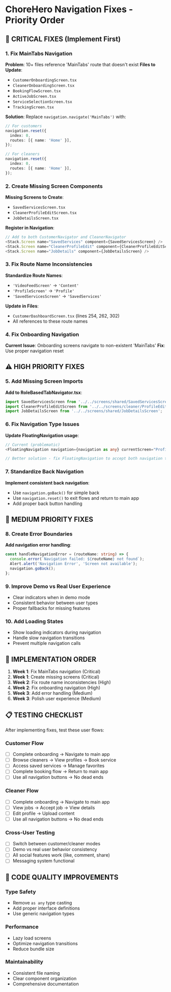 # ChoreHero Navigation Fixes - Priority Order

## 🚨 CRITICAL FIXES (Implement First)

### 1. Fix MainTabs Navigation
**Problem**: 10+ files reference 'MainTabs' route that doesn't exist
**Files to Update**:
- `CustomerOnboardingScreen.tsx` 
- `CleanerOnboardingScreen.tsx`
- `BookingFlowScreen.tsx`
- `ActiveJobScreen.tsx`
- `ServiceSelectionScreen.tsx`
- `TrackingScreen.tsx`

**Solution**: Replace `navigation.navigate('MainTabs')` with:
```typescript
// For customers
navigation.reset({
  index: 0,
  routes: [{ name: 'Home' }],
});

// For cleaners  
navigation.reset({
  index: 0,
  routes: [{ name: 'Home' }],
});
```

### 2. Create Missing Screen Components
**Missing Screens to Create**:
- `SavedServicesScreen.tsx`
- `CleanerProfileEditScreen.tsx` 
- `JobDetailsScreen.tsx`

**Register in Navigation**:
```typescript
// Add to both CustomerNavigator and CleanerNavigator
<Stack.Screen name="SavedServices" component={SavedServicesScreen} />
<Stack.Screen name="CleanerProfileEdit" component={CleanerProfileEditScreen} />
<Stack.Screen name="JobDetails" component={JobDetailsScreen} />
```

### 3. Fix Route Name Inconsistencies  
**Standardize Route Names**:
- `'VideoFeedScreen'` → `'Content'`
- `'ProfileScreen'` → `'Profile'`
- `'SavedServicesScreen'` → `'SavedServices'`

**Update in Files**:
- `CustomerDashboardScreen.tsx` (lines 254, 262, 302)
- All references to these route names

### 4. Fix Onboarding Navigation
**Current Issue**: Onboarding screens navigate to non-existent 'MainTabs'
**Fix**: Use proper navigation reset

## ⚠️ HIGH PRIORITY FIXES

### 5. Add Missing Screen Imports
**Add to RoleBasedTabNavigator.tsx**:
```typescript
import SavedServicesScreen from '../../screens/shared/SavedServicesScreen';
import CleanerProfileEditScreen from '../../screens/cleaner/ProfileEditScreen';
import JobDetailsScreen from '../../screens/shared/JobDetailsScreen';
```

### 6. Fix Navigation Type Issues
**Update FloatingNavigation usage**:
```typescript
// Current (problematic)
<FloatingNavigation navigation={navigation as any} currentScreen="Profile" />

// Better solution - fix FloatingNavigation to accept both navigation types
```

### 7. Standardize Back Navigation
**Implement consistent back navigation**:
- Use `navigation.goBack()` for simple back
- Use `navigation.reset()` to exit flows and return to main app
- Add proper back button handling

## 🎯 MEDIUM PRIORITY FIXES

### 8. Create Error Boundaries
**Add navigation error handling**:
```typescript
const handleNavigationError = (routeName: string) => {
  console.error(`Navigation failed: ${routeName} not found`);
  Alert.alert('Navigation Error', 'Screen not available');
  navigation.goBack();
};
```

### 9. Improve Demo vs Real User Experience
- Clear indicators when in demo mode
- Consistent behavior between user types
- Proper fallbacks for missing features

### 10. Add Loading States
- Show loading indicators during navigation
- Handle slow navigation transitions
- Prevent multiple navigation calls

## 🚀 IMPLEMENTATION ORDER

1. **Week 1**: Fix MainTabs navigation (Critical)
2. **Week 1**: Create missing screens (Critical)  
3. **Week 2**: Fix route name inconsistencies (High)
4. **Week 2**: Fix onboarding navigation (High)
5. **Week 3**: Add error handling (Medium)
6. **Week 3**: Polish user experience (Medium)

## 📋 TESTING CHECKLIST

After implementing fixes, test these user flows:

### Customer Flow
- [ ] Complete onboarding → Navigate to main app
- [ ] Browse cleaners → View profiles → Book service  
- [ ] Access saved services → Manage favorites
- [ ] Complete booking flow → Return to main app
- [ ] Use all navigation buttons → No dead ends

### Cleaner Flow  
- [ ] Complete onboarding → Navigate to main app
- [ ] View jobs → Accept job → View details
- [ ] Edit profile → Upload content
- [ ] Use all navigation buttons → No dead ends

### Cross-User Testing
- [ ] Switch between customer/cleaner modes
- [ ] Demo vs real user behavior consistency
- [ ] All social features work (like, comment, share)
- [ ] Messaging system functional

## 🔧 CODE QUALITY IMPROVEMENTS

### Type Safety
- Remove `as any` type casting
- Add proper interface definitions
- Use generic navigation types

### Performance  
- Lazy load screens
- Optimize navigation transitions
- Reduce bundle size

### Maintainability
- Consistent file naming
- Clear component organization
- Comprehensive documentation